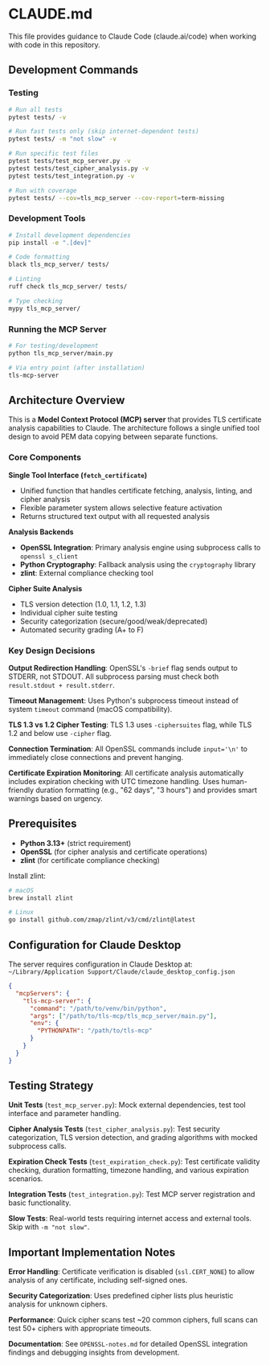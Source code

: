 # CLAUDE.md

This file provides guidance to Claude Code (claude.ai/code) when working with code in this repository.

## Development Commands

### Testing
```bash
# Run all tests
pytest tests/ -v

# Run fast tests only (skip internet-dependent tests)
pytest tests/ -m "not slow" -v

# Run specific test files
pytest tests/test_mcp_server.py -v
pytest tests/test_cipher_analysis.py -v
pytest tests/test_integration.py -v

# Run with coverage
pytest tests/ --cov=tls_mcp_server --cov-report=term-missing
```

### Development Tools
```bash
# Install development dependencies
pip install -e ".[dev]"

# Code formatting
black tls_mcp_server/ tests/

# Linting
ruff check tls_mcp_server/ tests/

# Type checking
mypy tls_mcp_server/
```

### Running the MCP Server
```bash
# For testing/development
python tls_mcp_server/main.py

# Via entry point (after installation)
tls-mcp-server
```

## Architecture Overview

This is a **Model Context Protocol (MCP) server** that provides TLS certificate analysis capabilities to Claude. The architecture follows a single unified tool design to avoid PEM data copying between separate functions.

### Core Components

**Single Tool Interface (`fetch_certificate`)**
- Unified function that handles certificate fetching, analysis, linting, and cipher analysis
- Flexible parameter system allows selective feature activation
- Returns structured text output with all requested analysis

**Analysis Backends**
- **OpenSSL Integration**: Primary analysis engine using subprocess calls to `openssl s_client`
- **Python Cryptography**: Fallback analysis using the `cryptography` library
- **zlint**: External compliance checking tool

**Cipher Suite Analysis**
- TLS version detection (1.0, 1.1, 1.2, 1.3)
- Individual cipher suite testing
- Security categorization (secure/good/weak/deprecated)
- Automated security grading (A+ to F)

### Key Design Decisions

**Output Redirection Handling**: OpenSSL's `-brief` flag sends output to STDERR, not STDOUT. All subprocess parsing must check both `result.stdout + result.stderr`.

**Timeout Management**: Uses Python's subprocess timeout instead of system `timeout` command (macOS compatibility).

**TLS 1.3 vs 1.2 Cipher Testing**: TLS 1.3 uses `-ciphersuites` flag, while TLS 1.2 and below use `-cipher` flag.

**Connection Termination**: All OpenSSL commands include `input='\n'` to immediately close connections and prevent hanging.

**Certificate Expiration Monitoring**: All certificate analysis automatically includes expiration checking with UTC timezone handling. Uses human-friendly duration formatting (e.g., "62 days", "3 hours") and provides smart warnings based on urgency.

## Prerequisites

- **Python 3.13+** (strict requirement)
- **OpenSSL** (for cipher analysis and certificate operations)
- **zlint** (for certificate compliance checking)

Install zlint:
```bash
# macOS
brew install zlint

# Linux
go install github.com/zmap/zlint/v3/cmd/zlint@latest
```

## Configuration for Claude Desktop

The server requires configuration in Claude Desktop at:
`~/Library/Application Support/Claude/claude_desktop_config.json`

```json
{
  "mcpServers": {
    "tls-mcp-server": {
      "command": "/path/to/venv/bin/python",
      "args": ["/path/to/tls-mcp/tls_mcp_server/main.py"],
      "env": {
        "PYTHONPATH": "/path/to/tls-mcp"
      }
    }
  }
}
```

## Testing Strategy

**Unit Tests** (`test_mcp_server.py`): Mock external dependencies, test tool interface and parameter handling.

**Cipher Analysis Tests** (`test_cipher_analysis.py`): Test security categorization, TLS version detection, and grading algorithms with mocked subprocess calls.

**Expiration Check Tests** (`test_expiration_check.py`): Test certificate validity checking, duration formatting, timezone handling, and various expiration scenarios.

**Integration Tests** (`test_integration.py`): Test MCP server registration and basic functionality.

**Slow Tests**: Real-world tests requiring internet access and external tools. Skip with `-m "not slow"`.

## Important Implementation Notes

**Error Handling**: Certificate verification is disabled (`ssl.CERT_NONE`) to allow analysis of any certificate, including self-signed ones.

**Security Categorization**: Uses predefined cipher lists plus heuristic analysis for unknown ciphers.

**Performance**: Quick cipher scans test ~20 common ciphers, full scans can test 50+ ciphers with appropriate timeouts.

**Documentation**: See `OPENSSL-notes.md` for detailed OpenSSL integration findings and debugging insights from development.